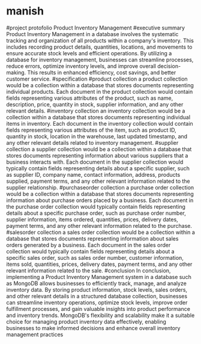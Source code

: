 # manish
#project protofolio Product Inventory Management
#executive summary
Product Inventory Management in a database involves the systematic tracking and organization of all products within a company's inventory. This includes recording product details, quantities, locations, and movements to ensure accurate stock levels and efficient operations. By utilizing a database for inventory management, businesses can streamline processes, reduce errors, optimize inventory levels, and improve overall decision-making. This results in enhanced efficiency, cost savings, and better customer service.
#specification
#product collection
a product collection would be a collection within a database that stores documents representing individual products. Each document in the product collection would contain fields representing various attributes of the product, such as name, description, price, quantity in stock, supplier information, and any other relevant details.
#inventory collection
an inventory collection would be a collection within a database that stores documents representing individual items in inventory. Each document in the inventory collection would contain fields representing various attributes of the item, such as product ID, quantity in stock, location in the warehouse, last updated timestamp, and any other relevant details related to inventory management.
#supplier collection
 a supplier collection would be a collection within a database that stores documents representing information about various suppliers that a business interacts with. Each document in the supplier collection would typically contain fields representing details about a specific supplier, such as supplier ID, company name, contact information, address, products supplied, payment terms, and any other relevant information related to the supplier relationship.
 #purchaseorder collection
 a purchase order collection would be a collection within a database that stores documents representing information about purchase orders placed by a business. Each document in the purchase order collection would typically contain fields representing details about a specific purchase order, such as purchase order number, supplier information, items ordered, quantities, prices, delivery dates, payment terms, and any other relevant information related to the purchase.
 #salesorder collection
  a sales order collection would be a collection within a database that stores documents representing information about sales orders generated by a business. Each document in the sales order collection would typically contain fields representing details about a specific sales order, such as sales order number, customer information, items sold, quantities, prices, delivery dates, payment terms, and any other relevant information related to the sale.
  #conclusion
  In conclusion, implementing a Product Inventory Management system in a database such as MongoDB allows businesses to efficiently track, manage, and analyze inventory data. By storing product information, stock levels, sales orders, and other relevant details in a structured database collection, businesses can streamline inventory operations, optimize stock levels, improve order fulfillment processes, and gain valuable insights into product performance and inventory trends. MongoDB's flexibility and scalability make it a suitable choice for managing product inventory data effectively, enabling businesses to make informed decisions and enhance overall inventory management practices
